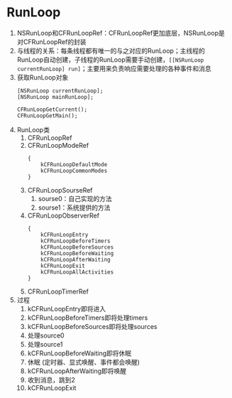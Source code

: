 # RunLoop
1. NSRunLoop和CFRunLoopRef：CFRunLoopRef更加底层，NSRunLoop是对CFRunLoopRef的封装
2. 与线程的关系：每条线程都有唯一的与之对应的RunLoop；主线程的RunLoop自动创建，子线程的RunLoop需要手动创建，```[[NSRunLoop currentRunLoop] run]```；主要用来负责响应需要处理的各种事件和消息
3. 获取RunLoop对象
    ```
    [NSRunLoop currentRunLoop];
    [NSRunLoop mainRunLoop];

    CFRunLoopGetCurrent();
    CFRunLoopGetMain();
    ```
4. RunLoop类
    1. CFRunLoopRef
    2. CFRunLoopModeRef
        ```
        {
            kCFRunLoopDefaultMode
            kCFRunLoopCommonModes
        }
        ```
    3. CFRunLoopSourseRef
        1. sourse0：自己实现的方法
        2. sourse1：系统提供的方法
    4. CFRunLoopObserverRef
        ```
        {
            kCFRunLoopEntry
            kCFRunLoopBeforeTimers
            kCFRunLoopBeforeSources
            kCFRunLoopBeforeWaiting
            kCFRunLoopAfterWaiting
            kCFRunLoopExit
            kCFRunLoopAllActivities
        }
        ```
    5. CFRunLoopTimerRef
5. 过程
    1. kCFRunLoopEntry即将进入
    2. kCFRunLoopBeforeTimers即将处理timers
    3. kCFRunLoopBeforeSources即将处理sources
    4. 处理source0
    5. 处理source1
    6. kCFRunLoopBeforeWaiting即将休眠
    7. 休眠 (定时器、显式唤醒、事件都会唤醒)
    8. kCFRunLoopAfterWaiting即将唤醒
    9. 收到消息，跳到2
    10. kCFRunLoopExit
